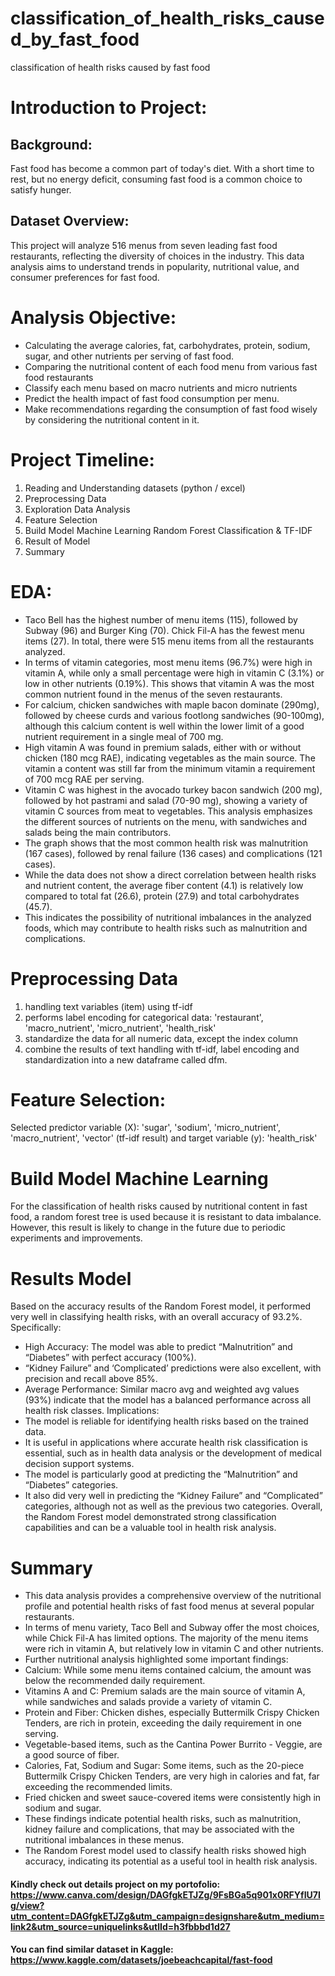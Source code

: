 # classification_of_health_risks_caused_by_fast_food
classification of health risks caused by fast food

# Introduction to Project:
## Background:
Fast food has become a common part of today's diet. With a short time to rest, but no energy deficit, consuming fast food is a common choice to satisfy hunger. 

## Dataset Overview:
This project will analyze 516 menus from seven leading fast food restaurants, reflecting the diversity of choices in the industry. This data analysis aims to understand trends in popularity, nutritional value, and consumer preferences for fast food. 


# Analysis Objective:
- Calculating the average calories, fat, carbohydrates, protein, sodium, sugar, and other nutrients per serving of fast food.
- Comparing the nutritional content of each food menu from various fast food restaurants
- Classify each menu based on macro nutrients and micro nutrients
- Predict the health impact of fast food consumption per menu.
- Make recommendations regarding the consumption of fast food wisely by considering the nutritional content in it.

# Project Timeline:
1. Reading and Understanding datasets (python / excel)
2. Preprocessing Data
3. Exploration Data Analysis
4. Feature Selection
5. Build Model Machine Learning Random Forest Classification & TF-IDF
6. Result of Model 
7. Summary

# EDA:
- Taco Bell has the highest number of menu items (115), followed by Subway (96) and Burger King (70). Chick Fil-A has the fewest menu items (27). In total, there were 515 menu items from all the restaurants analyzed.
- In terms of vitamin categories, most menu items (96.7%) were high in vitamin A, while only a small percentage were high in vitamin C (3.1%) or low in other nutrients (0.19%). This shows that vitamin A was the most common nutrient found in the menus of the seven restaurants.
- For calcium, chicken sandwiches with maple bacon dominate (290mg), followed by cheese curds and various footlong sandwiches (90-100mg), although this calcium content is well within the lower limit of a good nutrient requirement in a single meal of 700 mg.
- High vitamin A was found in premium salads, either with or without chicken (180 mcg RAE), indicating vegetables as the main source. The vitamin a content was still far from the minimum vitamin a requirement of 700 mcg RAE per serving.
- Vitamin C was highest in the avocado turkey bacon sandwich (200 mg), followed by hot pastrami and salad (70-90 mg), showing a variety of vitamin C sources from meat to vegetables. This analysis emphasizes the different sources of nutrients on the menu, with sandwiches and salads being the main contributors.
- The graph shows that the most common health risk was malnutrition (167 cases), followed by renal failure (136 cases) and complications (121 cases).
- While the data does not show a direct correlation between health risks and nutrient content, the average fiber content (4.1) is relatively low compared to total fat (26.6), protein (27.9) and total carbohydrates (45.7).
- This indicates the possibility of nutritional imbalances in the analyzed foods, which may contribute to health risks such as malnutrition and complications.

# Preprocessing Data
1. handling text variables (item) using tf-idf
2. performs label encoding for categorical data: 'restaurant', 'macro_nutrient', 'micro_nutrient', 'health_risk'
3. standardize the data for all numeric data, except the index column
4. combine the results of text handling with tf-idf, label encoding and standardization into a new dataframe called dfm.
   
# Feature Selection:
Selected predictor variable (X): 'sugar', 'sodium', 'micro_nutrient', 'macro_nutrient', 'vector' (tf-idf result) and target variable (y): 'health_risk'

# Build Model Machine Learning
For the classification of health risks caused by nutritional content in fast food, a random forest tree is used because it is resistant to data imbalance. However, this result is likely to change in the future due to periodic experiments and improvements.

# Results Model
Based on the accuracy results of the Random Forest model, it performed very well in classifying health risks, with an overall accuracy of 93.2%. Specifically:
- High Accuracy: The model was able to predict “Malnutrition” and “Diabetes” with perfect accuracy (100%).
- “Kidney Failure” and ‘Complicated’ predictions were also excellent, with precision and recall above 85%.
- Average Performance: Similar macro avg and weighted avg values (93%) indicate that the model has a balanced performance across all health risk classes.
Implications: 
- The model is reliable for identifying health risks based on the trained data.
- It is useful in applications where accurate health risk classification is essential, such as in health data analysis or the development of medical decision support systems.
- The model is particularly good at predicting the “Malnutrition” and “Diabetes” categories.
- It also did very well in predicting the “Kidney Failure” and “Complicated” categories, although not as well as the previous two categories.
Overall, the Random Forest model demonstrated strong classification capabilities and can be a valuable tool in health risk analysis.

# Summary
- This data analysis provides a comprehensive overview of the nutritional profile and potential health risks of fast food menus at several popular restaurants.
- In terms of menu variety, Taco Bell and Subway offer the most choices, while Chick Fil-A has limited options. The majority of the menu items were rich in vitamin A, but relatively low in vitamin C and other nutrients.
- Further nutritional analysis highlighted some important findings:
-   Calcium: While some menu items contained calcium, the amount was below the recommended daily requirement.
-   Vitamins A and C: Premium salads are the main source of vitamin A, while sandwiches and salads provide a variety of vitamin C.
-   Protein and Fiber: Chicken dishes, especially Buttermilk Crispy Chicken Tenders, are rich in protein, exceeding the daily requirement in one serving.
-   Vegetable-based items, such as the Cantina Power Burrito - Veggie, are a good source of fiber.
-   Calories, Fat, Sodium and Sugar: Some items, such as the 20-piece Buttermilk Crispy Chicken Tenders, are very high in calories and fat, far exceeding the recommended limits.
-   Fried chicken and sweet sauce-covered items were consistently high in sodium and sugar.
- These findings indicate potential health risks, such as malnutrition, kidney failure and complications, that may be associated with the nutritional imbalances in these menus. 
- The Random Forest model used to classify health risks showed high accuracy, indicating its potential as a useful tool in health risk analysis.
 
#### Kindly check out details project on my portofolio: https://www.canva.com/design/DAGfgkETJZg/9FsBGa5q901x0RFYfIU7Ig/view?utm_content=DAGfgkETJZg&utm_campaign=designshare&utm_medium=link2&utm_source=uniquelinks&utlId=h3fbbbd1d27

#### You can find similar dataset in Kaggle: https://www.kaggle.com/datasets/joebeachcapital/fast-food
